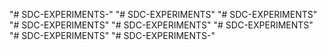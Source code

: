 "# SDC-EXPERIMENTS-" 
"# SDC-EXPERIMENTS" 
"# SDC-EXPERIMENTS" 
"# SDC-EXPERIMENTS" 
"# SDC-EXPERIMENTS" 
"# SDC-EXPERIMENTS" 
"# SDC-EXPERIMENTS" 
"# SDC-EXPERIMENTS-" 
